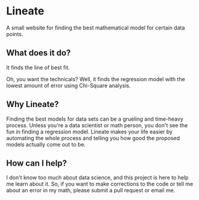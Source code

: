 # Lineate
A small website for finding the best mathematical model for certain data points.

## What does it do?
It finds the line of best fit.

Oh, you want the technicals? Well, it finds the regression model with the lowest amount of error using Chi-Square analysis.

## Why Lineate?
Finding the best models for data sets can be a grueling and time-heavy process. Unless you're a data scientist or math person, you don't see the fun in finding a regression model. Lineate makes your life easier by automating the whole process and telling you how good the proposed models actually come out to be.

## How can I help?
I don't know too much about data science, and this project is here to help me learn about it. So, if you want to make corrections to the code or tell me about an error in my math, please submit a pull request or email me.
